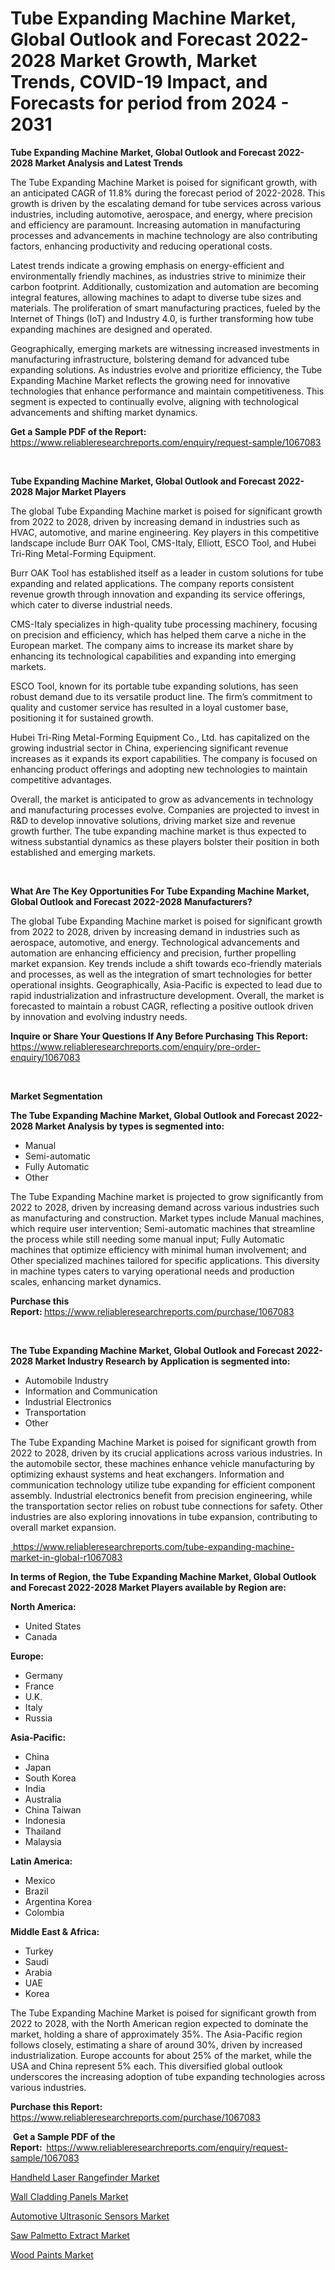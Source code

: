 <p><h1>Tube Expanding Machine Market, Global Outlook and Forecast 2022-2028 Market Growth, Market Trends, COVID-19 Impact, and Forecasts for period from 2024 - 2031</h1></p><p><strong>Tube Expanding Machine Market, Global Outlook and Forecast 2022-2028 Market Analysis and Latest Trends</strong></p>
<p><p>The Tube Expanding Machine Market is poised for significant growth, with an anticipated CAGR of 11.8% during the forecast period of 2022-2028. This growth is driven by the escalating demand for tube services across various industries, including automotive, aerospace, and energy, where precision and efficiency are paramount. Increasing automation in manufacturing processes and advancements in machine technology are also contributing factors, enhancing productivity and reducing operational costs.</p><p>Latest trends indicate a growing emphasis on energy-efficient and environmentally friendly machines, as industries strive to minimize their carbon footprint. Additionally, customization and automation are becoming integral features, allowing machines to adapt to diverse tube sizes and materials. The proliferation of smart manufacturing practices, fueled by the Internet of Things (IoT) and Industry 4.0, is further transforming how tube expanding machines are designed and operated.</p><p>Geographically, emerging markets are witnessing increased investments in manufacturing infrastructure, bolstering demand for advanced tube expanding solutions. As industries evolve and prioritize efficiency, the Tube Expanding Machine Market reflects the growing need for innovative technologies that enhance performance and maintain competitiveness. This segment is expected to continually evolve, aligning with technological advancements and shifting market dynamics.</p></p>
<p><strong>Get a Sample PDF of the Report:&nbsp;</strong> <a href="https://www.reliableresearchreports.com/enquiry/request-sample/1067083">https://www.reliableresearchreports.com/enquiry/request-sample/1067083</a></p>
<p>&nbsp;</p>
<p><strong>Tube Expanding Machine Market, Global Outlook and Forecast 2022-2028 Major Market Players</strong></p>
<p><p>The global Tube Expanding Machine market is poised for significant growth from 2022 to 2028, driven by increasing demand in industries such as HVAC, automotive, and marine engineering. Key players in this competitive landscape include Burr OAK Tool, CMS-Italy, Elliott, ESCO Tool, and Hubei Tri-Ring Metal-Forming Equipment.</p><p>Burr OAK Tool has established itself as a leader in custom solutions for tube expanding and related applications. The company reports consistent revenue growth through innovation and expanding its service offerings, which cater to diverse industrial needs.</p><p>CMS-Italy specializes in high-quality tube processing machinery, focusing on precision and efficiency, which has helped them carve a niche in the European market. The company aims to increase its market share by enhancing its technological capabilities and expanding into emerging markets.</p><p>ESCO Tool, known for its portable tube expanding solutions, has seen robust demand due to its versatile product line. The firm’s commitment to quality and customer service has resulted in a loyal customer base, positioning it for sustained growth. </p><p>Hubei Tri-Ring Metal-Forming Equipment Co., Ltd. has capitalized on the growing industrial sector in China, experiencing significant revenue increases as it expands its export capabilities. The company is focused on enhancing product offerings and adopting new technologies to maintain competitive advantages.</p><p>Overall, the market is anticipated to grow as advancements in technology and manufacturing processes evolve. Companies are projected to invest in R&D to develop innovative solutions, driving market size and revenue growth further. The tube expanding machine market is thus expected to witness substantial dynamics as these players bolster their position in both established and emerging markets.</p></p>
<p>&nbsp;</p>
<p><strong>What Are The Key Opportunities For Tube Expanding Machine Market, Global Outlook and Forecast 2022-2028 Manufacturers?</strong></p>
<p><p>The global Tube Expanding Machine market is poised for significant growth from 2022 to 2028, driven by increasing demand in industries such as aerospace, automotive, and energy. Technological advancements and automation are enhancing efficiency and precision, further propelling market expansion. Key trends include a shift towards eco-friendly materials and processes, as well as the integration of smart technologies for better operational insights. Geographically, Asia-Pacific is expected to lead due to rapid industrialization and infrastructure development. Overall, the market is forecasted to maintain a robust CAGR, reflecting a positive outlook driven by innovation and evolving industry needs.</p></p>
<p><strong>Inquire or Share Your Questions If Any Before Purchasing This Report:</strong> <a href="https://www.reliableresearchreports.com/enquiry/pre-order-enquiry/1067083">https://www.reliableresearchreports.com/enquiry/pre-order-enquiry/1067083</a></p>
<p>&nbsp;</p>
<p><strong>Market Segmentation</strong></p>
<p><strong>The Tube Expanding Machine Market, Global Outlook and Forecast 2022-2028 Market Analysis by types is segmented into:</strong></p>
<p><ul><li>Manual</li><li>Semi-automatic</li><li>Fully Automatic</li><li>Other</li></ul></p>
<p><p>The Tube Expanding Machine market is projected to grow significantly from 2022 to 2028, driven by increasing demand across various industries such as manufacturing and construction. Market types include Manual machines, which require user intervention; Semi-automatic machines that streamline the process while still needing some manual input; Fully Automatic machines that optimize efficiency with minimal human involvement; and Other specialized machines tailored for specific applications. This diversity in machine types caters to varying operational needs and production scales, enhancing market dynamics.</p></p>
<p><strong>Purchase this Report:&nbsp;</strong><a href="https://www.reliableresearchreports.com/purchase/1067083">https://www.reliableresearchreports.com/purchase/1067083</a></p>
<p>&nbsp;</p>
<p><strong>The Tube Expanding Machine Market, Global Outlook and Forecast 2022-2028 Market Industry Research by Application is segmented into:</strong></p>
<p><ul><li>Automobile Industry</li><li>Information and Communication</li><li>Industrial Electronics</li><li>Transportation</li><li>Other</li></ul></p>
<p><p>The Tube Expanding Machine Market is poised for significant growth from 2022 to 2028, driven by its crucial applications across various industries. In the automobile sector, these machines enhance vehicle manufacturing by optimizing exhaust systems and heat exchangers. Information and communication technology utilize tube expanding for efficient component assembly. Industrial electronics benefit from precision engineering, while the transportation sector relies on robust tube connections for safety. Other industries are also exploring innovations in tube expansion, contributing to overall market expansion.</p></p>
<p><a href="https://www.reliableresearchreports.com/tube-expanding-machine-market-in-global-r1067083">&nbsp;https://www.reliableresearchreports.com/tube-expanding-machine-market-in-global-r1067083</a></p>
<p><strong>In terms of Region, the Tube Expanding Machine Market, Global Outlook and Forecast 2022-2028 Market Players available by Region are:</strong></p>
<p>
    <p> <strong> North America: </strong>
        <ul>
            <li>United States</li>
            <li>Canada</li>
        </ul>
        </p> 
    <p> <strong> Europe: </strong>
        <ul>
            <li>Germany</li>
            <li>France</li>
            <li>U.K.</li>
            <li>Italy</li>
            <li>Russia</li>
        </ul>
        </p> 
    <p> <strong> Asia-Pacific: </strong>
        <ul>
            <li>China</li>
            <li>Japan</li>
            <li>South Korea</li>
            <li>India</li>
            <li>Australia</li>
            <li>China Taiwan</li>
            <li>Indonesia</li>
            <li>Thailand</li>
            <li>Malaysia</li>
        </ul>
        </p> 
    <p> <strong> Latin America: </strong>
        <ul>
            <li>Mexico</li>
            <li>Brazil</li>
            <li>Argentina Korea</li>
            <li>Colombia</li>
        </ul>
        </p> 
    <p> <strong> Middle East & Africa: </strong>
        <ul>
            <li>Turkey</li>
            <li>Saudi</li>
            <li>Arabia</li>
            <li>UAE</li>
            <li>Korea</li>
        </ul>
    </p>
    </p>
<p><p>The Tube Expanding Machine Market is poised for significant growth from 2022 to 2028, with the North American region expected to dominate the market, holding a share of approximately 35%. The Asia-Pacific region follows closely, estimating a share of around 30%, driven by increased industrialization. Europe accounts for about 25% of the market, while the USA and China represent 5% each. This diversified global outlook underscores the increasing adoption of tube expanding technologies across various industries.</p></p>
<p><strong>Purchase this Report: </strong><a href="https://www.reliableresearchreports.com/purchase/1067083">https://www.reliableresearchreports.com/purchase/1067083</a></p>
<p>&nbsp;<strong>Get a Sample PDF of the Report:&nbsp;&nbsp;</strong><a href="https://www.reliableresearchreports.com/enquiry/request-sample/1067083">https://www.reliableresearchreports.com/enquiry/request-sample/1067083</a></p>
<p><strong></strong></p>
<p><p><a href="https://medium.com/@paulalkim0612024/the-global-handheld-laser-rangefinder-market-identifies-drivers-restraints-opportunities-and-d057bcca0577">Handheld Laser Rangefinder Market</a></p><p><a href="https://www.linkedin.com/pulse/deep-dive-wall-cladding-panels-market-itstrends-segmentation-6ftke?trackingId=LI7pVo2iS5OP4d%2FOJQr%2ByQ%3D%3D">Wall Cladding Panels Market</a></p><p><a href="https://www.linkedin.com/pulse/how-regional-global-trends-shaping-automotive-ultrasonic-sensors-k5sqc?trackingId=0EE6ORHfRCGXULqfSDoSbQ%3D%3D">Automotive Ultrasonic Sensors Market</a></p><p><a href="https://issuu.com/reportprime-2/docs/saw-palmetto-extract-market-size-20_e5a40116570b8b">Saw Palmetto Extract Market</a></p><p><a href="https://issuu.com/reportprime-2/docs/wood-paints-market-size-2030.pptx_5286632e1a04cd">Wood Paints Market</a></p></p>